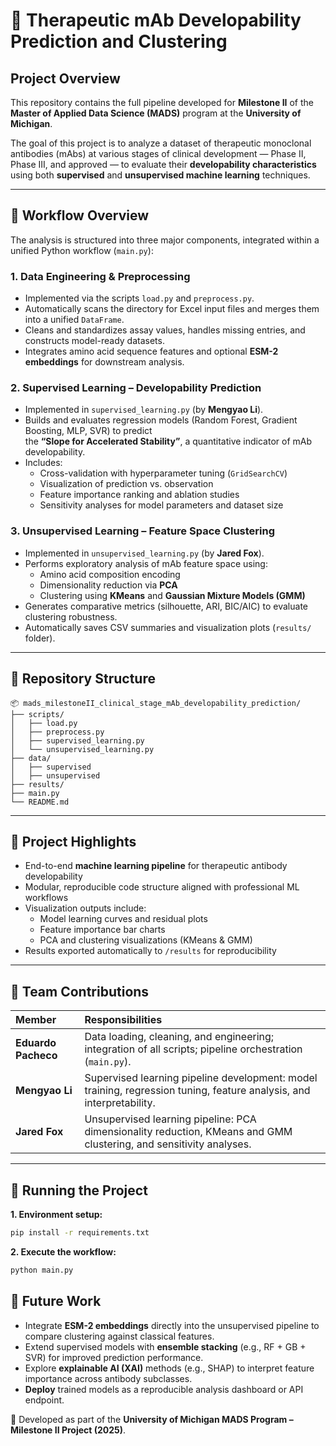 # 🧬 Therapeutic mAb Developability Prediction and Clustering

## Project Overview

This repository contains the full pipeline developed for **Milestone II** of the **Master of Applied Data Science (MADS)** program at the **University of Michigan**.

The goal of this project is to analyze a dataset of therapeutic monoclonal antibodies (mAbs) at various stages of clinical development — Phase II, Phase III, and approved — to evaluate their **developability characteristics** using both **supervised** and **unsupervised machine learning** techniques.

---

## 🔧 Workflow Overview

The analysis is structured into three major components, integrated within a unified Python workflow (`main.py`):

### 1. **Data Engineering & Preprocessing**
- Implemented via the scripts `load.py` and `preprocess.py`.
- Automatically scans the directory for Excel input files and merges them into a unified `DataFrame`.
- Cleans and standardizes assay values, handles missing entries, and constructs model-ready datasets.
- Integrates amino acid sequence features and optional **ESM-2 embeddings** for downstream analysis.

### 2. **Supervised Learning – Developability Prediction**
- Implemented in `supervised_learning.py` (by **Mengyao Li**).
- Builds and evaluates regression models (Random Forest, Gradient Boosting, MLP, SVR) to predict  
  the **“Slope for Accelerated Stability”**, a quantitative indicator of mAb developability.
- Includes:
  - Cross-validation with hyperparameter tuning (`GridSearchCV`)
  - Visualization of prediction vs. observation
  - Feature importance ranking and ablation studies
  - Sensitivity analyses for model parameters and dataset size

### 3. **Unsupervised Learning – Feature Space Clustering**
- Implemented in `unsupervised_learning.py` (by **Jared Fox**).
- Performs exploratory analysis of mAb feature space using:
  - Amino acid composition encoding
  - Dimensionality reduction via **PCA**
  - Clustering using **KMeans** and **Gaussian Mixture Models (GMM)**
- Generates comparative metrics (silhouette, ARI, BIC/AIC) to evaluate clustering robustness.
- Automatically saves CSV summaries and visualization plots (`results/` folder).

---

## 📂 Repository Structure
```text
📦 mads_milestoneII_clinical_stage_mAb_developability_prediction/
├── scripts/
│   ├── load.py
│   ├── preprocess.py
│   ├── supervised_learning.py
│   └── unsupervised_learning.py
├── data/
│   ├── supervised
│   ├── unsupervised
├── results/
├── main.py
└── README.md
```

---

## 🧠 Project Highlights

- End-to-end **machine learning pipeline** for therapeutic antibody developability
- Modular, reproducible code structure aligned with professional ML workflows
- Visualization outputs include:
  - Model learning curves and residual plots  
  - Feature importance bar charts  
  - PCA and clustering visualizations (KMeans & GMM)
- Results exported automatically to `/results` for reproducibility

---

## 👥 Team Contributions

| Member              | Responsibilities                                                                                                     |
| :------------------ | :------------------------------------------------------------------------------------------------------------------- |
| **Eduardo Pacheco** | Data loading, cleaning, and engineering; integration of all scripts; pipeline orchestration (`main.py`).             |
| **Mengyao Li**      | Supervised learning pipeline development: model training, regression tuning, feature analysis, and interpretability. |
| **Jared Fox**       | Unsupervised learning pipeline: PCA dimensionality reduction, KMeans and GMM clustering, and sensitivity analyses.   |

---

## 🚀 Running the Project

**1. Environment setup:**
```bash
pip install -r requirements.txt
```

**2. Execute the workflow:**
```bash
python main.py
```

## 🧩 Future Work

- Integrate **ESM-2 embeddings** directly into the unsupervised pipeline to compare clustering against classical features.
- Extend supervised models with **ensemble stacking** (e.g., RF + GB + SVR) for improved prediction performance.
- Explore **explainable AI (XAI)** methods (e.g., SHAP) to interpret feature importance across antibody subclasses.
- **Deploy** trained models as a reproducible analysis dashboard or API endpoint.


📘 Developed as part of the **University of Michigan MADS Program – Milestone II Project (2025)**.